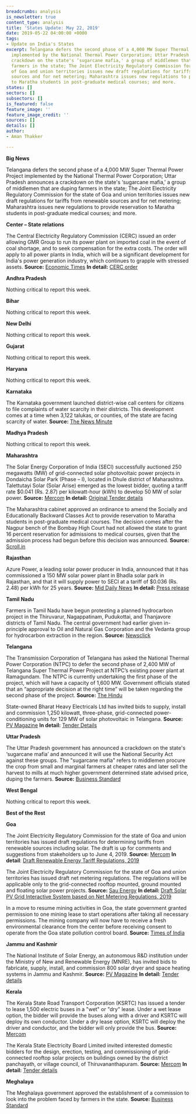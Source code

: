 ```yaml
---
breadcrumbs: analysis
is_newsletter: true
content_type: analysis
title: 'States Update: May 22, 2019'
date: 2019-05-22 04:00:00 +0000
tags:
- Update on India's States
excerpt: Telangana defers the second phase of a 4,000 MW Super Thermal Power Project
  implemented by the National Thermal Power Corporation; Uttar Pradesh announces a
  crackdown on the state's ‘sugarcane mafia,' a group of middlemen that are duping
  farmers in the state; The Joint Electricity Regulatory Commission for the state
  of Goa and union territories issues new draft regulations for tariffs from renewable
  sources and for net metering; Maharashtra issues new regulations to provide reservation
  to Maratha students in post-graduate medical courses; and more.
states: []
sectors: []
subsectors: []
is_featured: false
feature_image: ''
feature_image_credit: ''
sources: []
details: []
author:
- Aman Thakker

---
```

**Big News**

Telangana defers the second phase of a 4,000 MW Super Thermal Power Project implemented by the National Thermal Power Corporation; Uttar Pradesh announces a crackdown on the state's ‘sugarcane mafia,' a group of middlemen that are duping farmers in the state; The Joint Electricity Regulatory Commission for the state of Goa and union territories issues new draft regulations for tariffs from renewable sources and for net metering; Maharashtra issues new regulations to provide reservation to Maratha students in post-graduate medical courses; and more.

**Center – State relations**

The Central Electricity Regulatory Commission (CERC) issued an order allowing GMR Group to run its power plant on imported coal in the event of coal shortage, and to seek compensation for the extra costs. The order will apply to all power plants in India, which will be a significant development for India's power generation industry, which continues to grapple with stressed assets. **Source:** [Economic Times](https://economictimes.indiatimes.com/industry/energy/power/cerc-allows-compensation-to-power-plants-for-coal-imports-in-times-of-domestic-coal-shortage/articleshow/69364841.cms) **In detail:** [CERC order](http://www.cercind.gov.in/2019/orders/8&284-MP-2018.pdf)

**Andhra Pradesh**

Nothing critical to report this week.

**Bihar**

Nothing critical to report this week.

**New Delhi**

Nothing critical to report this week.

**Gujarat**

Nothing critical to report this week.

**Haryana**

Nothing critical to report this week.

**Karnataka**

The Karnataka government launched district-wise call centers for citizens to file complaints of water scarcity in their districts. This development comes at a time when 3,122 talukas, or counties, of the state are facing scarcity of water. **Source:** [The News Minute](https://www.thenewsminute.com/article/karnataka-government-launches-district-wise-call-centres-water-scarcity-complaints-101778)

**Madhya Pradesh**

Nothing critical to report this week.

**Maharashtra**

The Solar Energy Corporation of India (SECI) successfully auctioned 250 megawatts (MW) of grid-connected solar photovoltaic power projects in Dondaicha Solar Park (Phase – I), located in Dhule district of Maharashtra. Talettutayi Solar (Solar Arise) emerged as the lowest bidder, quoting a tariff rate $0.041 (Rs. 2.87) per kilowatt-hour (kWh) to develop 50 MW of solar power. **Source:** [Mercom](https://mercomindia.com/secis-250-mw-solar-auction-maharashtra/) **In detail:** [Original Tender details](http://seci.co.in/web-data/docs/tenders/RfS_Dondaicha%20Solar%20Park_250MW_final%20upload.pdf)

The Maharashtra cabinet approved an ordinance to amend the Socially and Educationally Backward Classes Act to provide reservation to Maratha students in post-graduate medical courses. The decision comes after the Nagpur bench of the Bombay High Court had not allowed the state to grant 16 percent reservation for admissions to medical courses, given that the admission process had begun before this decision was announced. **Source:** [Scroll.in](https://scroll.in/latest/923902/maratha-quota-maharashtra-approves-promulgation-of-ordinance-on-reservation-in-medical-seats)

**Rajasthan**

Azure Power, a leading solar power producer in India, announced that it has commissioned a 150 MW solar power plant in Bhadla solar park in Rajasthan, and that it will supply power to SECI at a tariff of $0.036 (Rs. 2.48) per kWh for 25 years. **Source:** [Mid Daily News](https://middailynews.com/2019/05/19/azure-power-commissions-150-mw-seci-solar-power-project/) **In detail:** [Press release](https://www.azurepower.com/wp-content/uploads/2019/05/Azure-Power-Commissions-150-MW-SECI-Solar-Power-Project_final.pdf)

**Tamil Nadu**

Farmers in Tamil Nadu have begun protesting a planned hydrocarbon project in the Thiruvarur, Nagappatinam, Pudukottai, and Thanjavore districts of Tamil Nadu. The central government had earlier given in-principle approval to Oil and Natural Gas Corporation and the Vedanta group for hydrocarbon extraction in the region. **Source:** [Newsclick](https://www.newsclick.in/Farmers-Fishermen-Protest-Against-Hydrocarbon-Delta-Tamil-Nadu)

**Telangana**

The Transmission Corporation of Telangana has asked the National Thermal Power Corporation (NTPC) to defer the second phase of 2,400 MW of Telangana Super Thermal Power Project at NTPC’s existing power plant at Ramagundam. The NTPC is currently undertaking the first phase of the project, which will have a capacity of 1,600 MW. Government officials stated that an “appropriate decision at the right time” will be taken regarding the second phase of the project. **Source:** [The Hindu](https://www.thehindu.com/news/cities/Hyderabad/ntpc-asked-to-defer-phase-ii-of-telangana-power-plant/article27175234.ece)

State-owned Bharat Heavy Electricals Ltd has invited bids to supply, install and commission 1,250 kilowatt, three-phase, grid-connected power-conditioning units for 129 MW of solar photovoltaic in Telangana. **Source:** [PV Magazine](https://www.pv-magazine-india.com/2019/05/16/bhel-tenders-power-conditioning-units-for-129-mw-solar-project-in-telangana/) **In detail:** [Tender Details](http://www.bhel.com/index.php/tender?tenid=46209)

**Uttar Pradesh**

The Uttar Pradesh government has announced a crackdown on the state's ‘sugarcane mafia’ and announced it will use the National Security Act against these groups. The "sugarcane mafia" refers to middlemen procure the crop from small and marginal farmers at cheaper rates and later sell the harvest to mills at much higher government determined state advised price, duping the farmers. **Source:** [Business Standard](https://www.business-standard.com/article/economy-policy/up-government-announces-crackdown-on-sugarcane-mafia-invokes-nsa-119051600772_1.html)

**West Bengal**

Nothing critical to report this week.

**Best of the Rest**

**Goa**

The Joint Electricity Regulatory Commission for the state of Goa and union territories has issued draft regulations for determining tariffs from renewable sources including solar. The draft is up for comments and suggestions from stakeholders up to June 4, 2019. **Source:** [Mercom](file:///C:/Users/Saroj%20Bala/Downloads/Mercom) **In detail**: [Draft Renewable Energy Tariff Regulations, 2019](http://jercuts.gov.in/writereaddata/UploadFile/finalfile636933434438348145.pdf)

The Joint Electricity Regulatory Commission for the state of Goa and union territories has issued draft net metering regulations. The regulations will be applicable only to the grid-connected rooftop mounted, ground mounted and floating solar power projects. **Source:** [Sau Energy](https://www.saurenergy.com/solar-energy-news/draft-net-metering-regulations-for-goa-and-uts-issued-by-jerc) **In detail:** [Draft Solar PV Grid Interactive System based on Net Metering Regulations, 2019](http://jercuts.gov.in/writereaddata/UploadFile/jercsolarand.pdf)

In a move to resume mining activities in Goa, the state government granted permission to one mining lease to start operations after taking all necessary permissions. The mining company will now have to receive a fresh environmental clearance from the center before receiving consent to operate from the Goa state pollution control board. **Source:** [Times of India](https://timesofindia.indiatimes.com/city/goa/state-approves-1-lease-to-start-mining-ops-after-green-clearance/articleshowprint/69380787.cms)

**Jammu and Kashmir**

The National Institute of Solar Energy, an autonomous R&D institution under the Ministry of New and Renewable Energy (MNRE), has invited bids to fabricate, supply, install, and commission 800 solar dryer and space heating systems in Jammu and Kashmir. **Source:** [PV Magazine](https://www.pv-magazine-india.com/2019/05/16/nise-amends-solar-dryer-tender-for-jammu-kashmir/) **In detail:** [Tender details](https://nise.res.in/wp-content/uploads/2019/05/Corrigendum1-of-Solar-Dryer-Tender.pdf)

**Kerala**

The Kerala State Road Transport Corporation (KSRTC) has issued a tender to lease 1,500 electric buses in a "wet" or "dry" lease. Under a wet lease option, the bidder will provide the buses along with a driver and KSRTC will deploy its own conductor. Under a dry lease option, KSRTC will deploy the driver and conductor, and the bidder will only provide the bus. **Source:** [Mercom](https://mercomindia.com/kerala-tenders-1500-electric-buses/)

The Kerala State Electricity Board Limited invited interested domestic bidders for the design, erection, testing, and commissioning of grid-connected rooftop solar projects on buildings owned by the district panchayath, or village council, of Thiruvananthapuram. **Source:** [Mercom](https://mercomindia.com/kerala-floats-epc-tender-121-kw-rooftop-solar/) **In detail:** [Tender details](http://www.kseb.in/index.php?option=com_jdownloads&view=download&id=10344:appointment-of-epc-contractor-for-the-design-as-per-site-conditions-erection-testing-commissioning-of-grid-tied-rooftop-solar-photo-voltaic-spv-power-plants-on-the-roof-of-buildings-owned-by-lsgd-district-panchayath-thiruvananthapuram-with-a-toal-installe&catid=71&lang=en)

**Meghalaya**

The Meghalaya government approved the establishment of a commission to look into the problem faced by farmers in the state. **Source:** [Business Standard](https://www.business-standard.com/article/pti-stories/meghalaya-govt-approves-setting-up-of-farmers-commission-119051600865_1.html)
